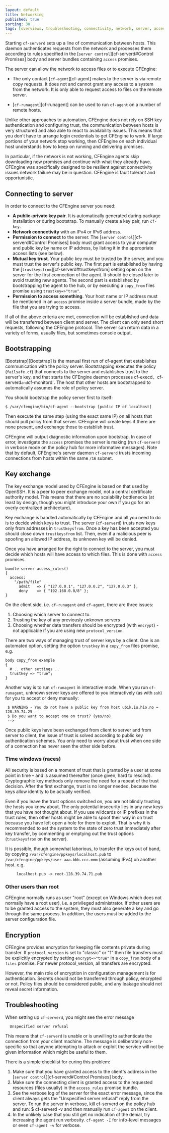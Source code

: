 ```yaml
---
layout: default
title: Networking
published: true
sorting: 30
tags: [overviews, troubleshooting, connectivity, network, server, access, remote, keys, encryption, security]
---
```


Starting `cf-serverd` sets up a line of communication between 
hosts. This daemon authenticates requests from the network and processes them 
according to rules specified in the
[`server control`][cf-serverd#Control Promises] body and server bundles 
containing `access` promises.

The server can allow the network to access files or to execute CFEngine:

* The only contact [`cf-agent`][cf-agent] makes to the server is via remote copy 
  requests. It does not and cannot grant any access to a system from the 
  network. It is only able to request access to files on the remote server.

* [`cf-runagent`][cf-runagent] can be used to run `cf-agent` on a number 
  of remote hosts.

Unlike other approaches to automation, CFEngine does not rely on SSH key 
authentication and configuring trust, the communication between hosts is very 
structured and also able to react to availability issues. This means that you 
don't have to arrange login credentials to get CFEngine to work. If large 
portions of your network stop working, then CFEngine on each individual host
understands how to keep on running and delivering promises.

In particular, if the network is not working,
CFEngine agents skip downloading new promises and continue 
with what they already have. CFEngine was specifically designed to be resilient 
against connectivity issues network failure may be in question. CFEngine is
fault tolerant and opportunistic.

## Connecting to server

In order to connect to the CFEngine server you need:

* **A public-private key pair**. It is automatically generated during package
  installation or during bootstrap. To manually create a key pair,
  run `cf-key`.
* **Network connectivity** with an IPv4 or IPv6 address.
* **Permission to connect** to the server.
  The [`server control`][cf-serverd#Control Promises] body must grant access
  to your computer and public key by name or IP address, by listing it in
  the appropriate access lists (see below).
* **Mutual key trust**.
  Your public key must be trusted by the server, and you must trust the server's 
  public key. The first part is established by having the
  [`trustkeysfrom`][cf-serverd#trustkeysfrom] setting open on the server for the first
  connection of the agent. It should be closed later to avoid trusting new agents.
  The second part is established by bootstrapping the agent to the hub, or by
  executing a `copy_from` files promise using ```trustkey=>"true"```.
* **Permission to access something**.
  Your host name or IP address must be mentioned in an `access` promise
  inside a server bundle, made by the file that you are trying to access.

If all of the above criteria are met, connection will be established and data 
will be transferred between client and server. The client can only send short 
requests, following the CFEngine protocol. The server can return data in a 
variety of forms, usually files, but sometimes console output.

## Bootstrapping

[Bootstrap][Bootstrap] is the manual first run of cf-agent that establishes
communication with the policy server.
Bootstrapping executes the policy (`failsafe.cf`) that connects to 
the server and establishes trust to the server's key, and that starts the 
CFEngine daemon processes cf-execd`, `cf-serverd` and `cf-monitord`.
The host that other hosts are bootstrapped to
automatically assumes the role of policy server.

You should bootstrap the policy server first to itself:

    $ /var/cfengine/bin/cf-agent --bootstrap [public IP of localhost]

Then execute the same step (using the exact same IP) 
on all hosts that should pull policy from that server. 
CFEngine will create keys if there are none present, and exchange 
those to establish trust.

CFEngine will output diagnostic information upon bootstrap. In case of error, 
investigate the `access` promises the server is making (run `cf-serverd` in
verbose mode on the policy hub for more informative messages). Note that 
by default, CFEngine's server daemon `cf-serverd` trusts incoming connections 
from hosts within the same ```/16``` subnet.

## Key exchange

The key exchange model used by CFEngine is based on that used by OpenSSH. It 
is a peer to peer exchange model, not a central certificate authority model. 
This means that there are no scalability bottlenecks (at least by design, 
though you might introduce your own if you go for an overly centralized 
architecture).

Key exchange is handled automatically by CFEngine and all you need to do is to 
decide which keys to trust. The server (`cf-serverd`) trusts new keys only
from addresses in `trustkeysfrom`. Once a key has been 
accepted you should close down `trustkeysfrom` list. Then, even if a malicious peer
is spoofing an allowed IP address, its unknown key will be denied.

Once you have arranged for the right to connect to the server, you must decide 
which hosts will have access to which files. This is done with `access` promises.

```cf3
bundle server access_rules()
{
  access:
    "/path/file"
      admit   => { "127.0.0.1", "127.0.0.2", "127.0.0.3" },
      deny    => { "192.168.0.0/8" };
}
```

On the client side, i.e. `cf-runagent` and `cf-agent`, there are three issues:

1.  Choosing which server to connect to.
2.  Trusting the key of any previously unknown servers
3.  Choosing whether data transfers should be encrypted (with
    `encrypt`) - not applicable if you are using new `protocol_version`.

There are two ways of managing trust of server keys by a client. One is an 
automated option, setting the option `trustkey` in a `copy_from` files promise, e.g.

```cf3
body copy_from example
{
  # .. other settings ..
  trustkey => "true";
}
```

Another way is to run `cf-runagent` in interactive mode. When you run 
`cf-runagent`, unknown server keys are offered to you interactively (as with 
`ssh`) for you to accept or deny manually:

     $ WARNING - You do not have a public key from host ubik.iu.hio.no = 128.39.74.25
     $ Do you want to accept one on trust? (yes/no)
     -->

Once public keys have been exchanged from client to server and from server to 
client, the issue of trust is solved according to public key authentication 
schemes. You only need to worry about trust when one side of a connection has 
never seen the other side before.

### Time windows (races)

All security is based on a moment of trust that is granted by a user at some 
point in time – and is assumed thereafter (once given, hard to rescind). 
Cryptographic key methods only remove the need for a repeat of the trust 
decision. After the first exchange, trust is no longer needed, because the 
keys allow identity to be actually verified.

Even if you leave the trust options switched on, you are not blindly trusting 
the hosts you know about. The only potential insecurity lies in any new keys 
that you have not thought about. If you use wildcards or IP prefixes in the 
trust rules, then other hosts might be able to spoof their way in on trust 
because you have left open a hole for them to exploit. That is why it is 
recommended to set the system to the state of zero trust
immediately after key transfer, by commenting or emptying out the trust options
(`trustkeysfrom` on the server).

It is possible, though somewhat laborious, to transfer the keys out of band, 
by copying `/var/cfengine/ppkeys/localhost.pub` to 
`/var/cfengine/ppkeys/user-aaa.bbb.ccc.mmm` (assuming IPv4) on another host. 
e.g.

         localhost.pub -> root-128.39.74.71.pub

<!--**TODO: update with new key file name format** -->

### Other users than root

CFEngine normally runs as user "root" (except on Windows which does
not normally have a root user), i.e. a privileged administrator. If
other users are to be granted access to the system, they must also
generate a key and go through the same process. In addition, the
users must be added to the server configuration file.


## Encryption

CFEngine provides encryption for keeping file contents private during transfer. If `protocol_version` is set to "classic" or "1" then file transfers must be explicitly encrypted by setting ```encrypt=>"true"``` in a `copy_from` body of a `files` promise. For newer protocol_version, all transfers are encrypted.

However, the main role of encryption in configuration management is for authentication. Secrets should not be transferred through policy, encrypted or not. Policy files should be considered public, and any leakage should not reveal secret information.


## Troubleshooting

When setting up `cf-serverd`, you might see the error message

      Unspecified server refusal

This means that `cf-serverd` is unable or is unwilling to authenticate the 
connection from your client machine. The message is deliberately non-specific 
so that anyone attempting to attack or exploit the service will not be given 
information which might be useful to them.

<!-- **TODO: how/where to check the server log?** -->

There is a simple checklist for curing this problem:

1. Make sure that you have granted access to the client's address in the
   [`server control`][cf-serverd#Control Promises] body.
2. Make sure the connecting client is granted access to the requested resources
   (files usually) in the ```access_rules``` promise bundle.
3. See the verbose log of the server for the exact error message, since the
   client always gets the "Unspecified server refusal" reply from the server.
   To run the server in verbose, kill cf-serverd on the policy hub and run:
    $ cf-serverd -v
   and then manually run ```cf-agent``` on the client.
4. In the unlikely case that you still get no indication of the denial, try
   increasing the agent run verbosity. ```cf-agent -I``` for info-level messages
   or even ```cf-agent -v``` for verbose.
